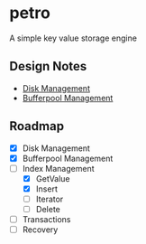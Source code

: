 # petro

A simple key value storage engine

## Design Notes

- [Disk Management](https://japhethobala.com/posts/technical/db-disk-mgmt)
- [Bufferpool Management](https://japhethobala.com/posts/technical/db-buffer-mgmt/)

## Roadmap

- [x] Disk Management
- [x] Bufferpool Management
- [ ] Index Management
  - [x] GetValue
  - [x] Insert
  - [ ] Iterator
  - [ ] Delete
- [ ] Transactions
- [ ] Recovery

